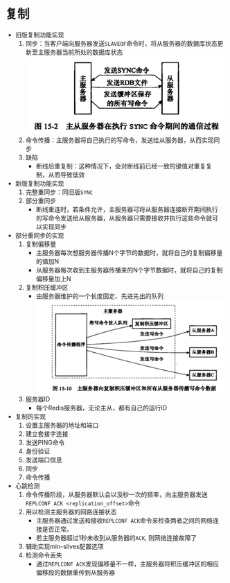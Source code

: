 # 复制

- 旧版复制功能实现
    1. 同步：当客户端向服务器发送`SLAVEOF`命令时，将从服务器的数据库状态更新至主服务器当前所处的数据库状态
    ![xx](https://raw.githubusercontent.com/erenming/reading-books/master/implement-of-redis/images/WX20190515-170415@2x.png)
    2. 命令传播：主服务器将自己执行的写命令，发送给从服务器，从而实现同步
    3. 缺陷
        - 断线后重复制：这种情况下，会对断线前已经一致的键值对重复复制，从而导致低效
- 新版复制功能实现
    1. 完整重同步：同旧版`SYNC`
    2. 部分重同步
        - 断线重连时，若条件允许，主服务器可将从服务器连接断开期间执行的写命令发送给从服务器，从服务器只需要接收并执行这些命令就可以实现同步
- 部分重同步的实现
    1. 复制偏移量
        - 主服务器每次想服务器传播N个字节的数据时，就将自己的复制偏移量的值加N
        - 从服务器每次收到主服务器传播来的N个字节数据时，就将自己的复制偏移量加上N
    2. 复制积压缓冲区
        - 由服务器维护的一个长度固定、先进先出的队列
        ![xx](https://raw.githubusercontent.com/erenming/reading-books/master/implement-of-redis/images/WX20190516-104353@2x.png)
    3. 服务器ID
        - 每个Redis服务器，无论主从，都有自己的运行ID
- 复制的实现
    1. 设置主服务器的地址和端口
    2. 建立套接字连接
    3. 发送PING命令
    4. 身份验证
    5. 发送端口信息
    6. 同步
    7. 命令传播
- 心跳检测
    1. 命令传播阶段，从服务器默认会以没秒一次的频率，向主服务器发送`REPLCONF ACK <replication_offset>`命令
    2. 用以检测主服务器的网路连接状态
        - 主服务器通过发送和接收`REPLCONF ACK`命令来检查两者之间的网络连接是否正常。
        - 若主服务器超过1秒未收到从服务器的`ACK`, 则网络连接故障了
    3. 辅助实现min-slives配置选项
    4. 检测命令丢失
        - 通过`REPLCONF ACK`发现偏移量不一样，主服务器将积压缓冲区的相应偏移段的数据重传到从服务器